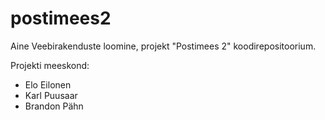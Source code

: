 # postimees2
Aine Veebirakenduste loomine, projekt "Postimees 2" koodirepositoorium.

Projekti meeskond:
 - Elo Eilonen
 - Karl Puusaar
 - Brandon Pähn
